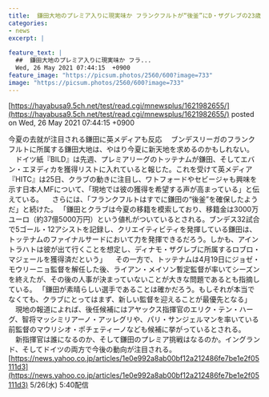 ```yaml
---
title:  鎌田大地のプレミア入りに現実味か フランクフルトが“後釜”にD・ザグレブの23歳MFを獲得か  
categories:
- news
excerpt: |
  
feature_text: |
  ##  鎌田大地のプレミア入りに現実味か フラ...
  Wed, 26 May 2021 07:44:15  +0900
feature_image: "https://picsum.photos/2560/600?image=733"
image: "https://picsum.photos/2560/600?image=733"
---
```


[https://hayabusa9.5ch.net/test/read.cgi/mnewsplus/1621982655/](https://hayabusa9.5ch.net/test/read.cgi/mnewsplus/1621982655/)
posted on Wed, 26 May 2021 07:44:15  +0900

<!--more-->

今夏の去就が注目される鎌田に英メディアも反応 　ブンデスリーガのフランクフルトに所属する鎌田大地は、やはり今夏に新天地を求めるのかもしれない。 　ドイツ紙『BILD』は先週、プレミアリーグのトッテナムが鎌田、そしてエバン・エヌディカを獲得リストに入れていると報じた。これを受けて英メディア『HITC』は25日、クラブの動きに注目し、ワトフォードやセビージャも興味を示す日本人MFについて、「現地では彼の獲得を希望する声が高まっている」と伝えている。 　さらには、「フランクフルトはすでに鎌田の“後釜”を確保したようだ」と続けた。 「鎌田とクラブは今夏の移籍を模索しており、移籍金は3000万ユーロ（約37億5000万円）という値札がついているとされる。ブンデス32試合で5ゴール・12アシストを記録し、クリエイティビティを発揮している鎌田は、トッテナムのファイナルサードにおいて力を発揮できるだろう。しかも、アイントラハトは彼が出て行くことを想定し、ディナモ・ザグレブに所属するロブロ・マジェールを獲得済だという」 　その一方で、トッテナムは4月19日にジョゼ・モウリーニョ監督を解任した後、ライアン・メイソン暫定監督が率いてシーズンを終えたが、その後の人事が決まっていないことが大きな問題であるとも指摘している。 「鎌田が素晴らしい選手であることは確かだろう。もしそれが本当でなくても、クラブにとってはまず、新しい監督を迎えることが最優先となる」 　現地の報道によれば、後任候補にはアヤックス指揮官のエリク・テン・ハーグ、智将マッシミリアーノ・アッレグリや、パリ・サンジェルマンを率いている前監督のマウリシオ・ポチェティーノなども候補に挙がっているとされる。 　新指揮官は誰になるのか、そして鎌田のプレミア挑戦はなるのか。イングランド、そしてドイツの両方で今後の動向が注目される。 [https://news.yahoo.co.jp/articles/1e0e992a8ab00bf12a212486fe7be1e2f05111d3](https://news.yahoo.co.jp/articles/1e0e992a8ab00bf12a212486fe7be1e2f05111d3) 5/26(水) 5:40配信
